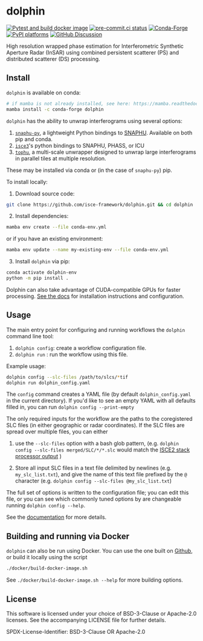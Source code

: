 # dolphin

[![Pytest and build docker image](https://github.com/isce-framework/dolphin/actions/workflows/test-build-push.yml/badge.svg?branch=main)](https://github.com/isce-framework/dolphin/actions/workflows/test-build-push.yml)
[![pre-commit.ci status](https://results.pre-commit.ci/badge/github/isce-framework/dolphin/main.svg)](https://results.pre-commit.ci/latest/github/isce-framework/dolphin/main)
[![Conda-Forge][conda-badge]][conda-link]
[![PyPI platforms][pypi-platforms]][pypi-link]
[![GitHub Discussion][github-discussions-badge]][github-discussions-link]

<!-- prettier-ignore-start -->
[conda-badge]:              https://img.shields.io/conda/vn/conda-forge/dolphin
[conda-link]:               https://github.com/conda-forge/dolphin-feedstock
[pypi-link]:                https://pypi.org/project/dolphin/
[pypi-platforms]:           https://img.shields.io/pypi/pyversions/dolphin
[github-discussions-badge]: https://img.shields.io/static/v1?label=Discussions&message=Ask&color=blue&logo=github
[github-discussions-link]:  https://github.com/isce-framework/dolphin/discussions
<!-- prettier-ignore-end -->

High resolution wrapped phase estimation for Interferometric Synthetic Aperture Radar (InSAR) using combined persistent scatterer (PS) and distributed scatterer (DS) processing.

<!-- DeformatiOn Land surface Products in High resolution using INsar -->

## Install

`dolphin` is available on conda:

```bash
# if mamba is not already installed, see here: https://mamba.readthedocs.io/en/latest/
mamba install -c conda-forge dolphin
```

`dolphin` has the ability to unwrap interferograms using several options:

1. [`snaphu-py`](https://github.com/isce-framework/snaphu-py), a lightweight Python bindings to [SNAPHU](https://web.stanford.edu/group/radar/softwareandlinks/sw/snaphu/). Available on both pip and conda.
2. [`isce3`](https://github.com/isce-framework/isce3)'s python bindings to SNAPHU, PHASS, or ICU
3. [`tophu`](https://github.com/isce-framework/tophu), a multi-scale unwrapper designed to unwrap large interferograms in parallel tiles at multiple resolution.

These may be installed via conda or (in the case of `snaphu-py`) pip.


To install locally:

1. Download source code:

```bash
git clone https://github.com/isce-framework/dolphin.git && cd dolphin
```

2. Install dependencies:

```bash
mamba env create --file conda-env.yml
```

or if you have an existing environment:

```bash
mamba env update --name my-existing-env --file conda-env.yml
```

3. Install `dolphin` via pip:

```bash
conda activate dolphin-env
python -m pip install .
```

Dolphin can also take advantage of CUDA-compatible GPUs for faster processing. [See the docs](https://dolphin-insar.readthedocs.io/en/latest/gpu-setup) for installation instructions and configuration.

## Usage

The main entry point for configuring and running workflows the `dolphin` command line tool:

1. `dolphin config`: create a workflow configuration file.
2. `dolphin run` : run the workflow using this file.

Example usage:

```bash
dolphin config --slc-files /path/to/slcs/*tif
dolphin run dolphin_config.yaml
```

The `config` command creates a YAML file (by default `dolphin_config.yaml` in the current directory). If you'd like to see an empty YAML with all defaults filled in, you can run `dolphin config --print-empty`

The only required inputs for the workflow are the paths to the coregistered SLC files (in either geographic or radar coordinates).
If the SLC files are spread over multiple files, you can either

1. use the `--slc-files` option with a bash glob pattern, (e.g. `dolphin config --slc-files merged/SLC/*/*.slc` would match the [ISCE2 stack processor output](https://github.com/isce-framework/isce2/tree/main/contrib/stack) )

1. Store all input SLC files in a text file delimited by newlines (e.g. `my_slc_list.txt`), and give the name of this text file prefixed by the `@` character (e.g. `dolphin config --slc-files @my_slc_list.txt`)

The full set of options is written to the configuration file; you can edit this file, or you can see which commonly tuned options by are changeable running `dolphin config --help`.

See the [documentation](https://dolphin-insar.readthedocs.io/) for more details.

## Building and running via Docker

`dolphin` can also be run using Docker. You can use the one built on [Github](https://github.com/isce-framework/dolphin/pkgs/container/dolphin), or build it locally using the script

```bash
./docker/build-docker-image.sh
```

See `./docker/build-docker-image.sh --help` for more building options.

## License

This software is licensed under your choice of BSD-3-Clause or Apache-2.0 licenses. See the accompanying LICENSE file for further details.

SPDX-License-Identifier: BSD-3-Clause OR Apache-2.0
